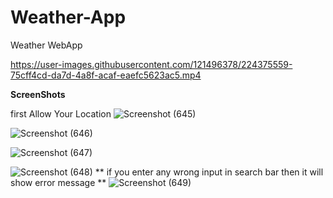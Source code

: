 # Weather-App
Weather WebApp 




https://user-images.githubusercontent.com/121496378/224375559-75cff4cd-da7d-4a8f-acaf-eaefc5623ac5.mp4



**ScreenShots** 

first Allow Your Location
![Screenshot (645)](https://user-images.githubusercontent.com/121496378/224375976-3549df2a-528f-4c6e-b5f7-b79a63bd1c68.png)

![Screenshot (646)](https://user-images.githubusercontent.com/121496378/224376012-52fd54d8-6c06-4eb0-8a11-eff3d6cc8e59.png)

![Screenshot (647)](https://user-images.githubusercontent.com/121496378/224376042-004dc7fa-b1ce-47fd-b911-6e90f7a80f3c.png)

![Screenshot (648)](https://user-images.githubusercontent.com/121496378/224376055-5437dffa-027d-4d10-b74d-4c19ec58dd8c.png)
**
if you enter any wrong input in search bar then it will show error message **
![Screenshot (649)](https://user-images.githubusercontent.com/121496378/224375654-3e485b29-6fed-4e25-be34-b6ca8cf6ecdf.png)
